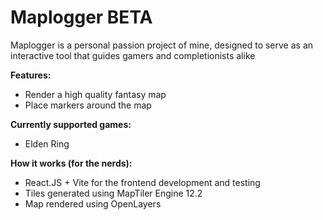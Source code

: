 # Maplogger BETA

Maplogger is a personal passion project of mine, designed to serve as an interactive tool that guides gamers and completionists alike

**Features:**
- Render a high quality fantasy map
- Place markers around the map

**Currently supported games:**
- Elden Ring

**How it works (for the nerds):**
- React.JS + Vite for the frontend development and testing
- Tiles generated using MapTiler Engine 12.2
- Map rendered using OpenLayers

